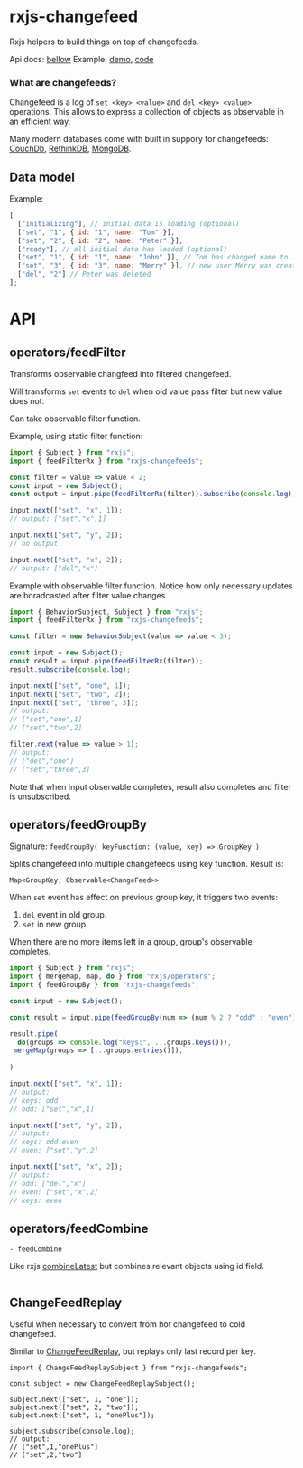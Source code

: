 # rxjs-changefeed

Rxjs helpers to build things on top of changefeeds.

Api docs: [bellow](#API)
Example: [demo](https://skyjur.github.io/rxjs-changefeeds/example), [code](example/moving-dots/index.ts)

### What are changefeeds?

Changefeed is a log of `set <key> <value>` and `del <key> <value>` operations. This allows to express a collection of objects as observable in an efficient way.

Many modern databases come with built in suppory for changefeeds: [CouchDb](https://docs.couchdb.org/en/2.2.0/api/database/changes.html), [RethinkDB](https://rethinkdb.com/docs/changefeeds/javascript/), [MongoDB](https://www.mongodb.com/blog/post/an-introduction-to-change-streams).

## Data model

Example:

```js
[
  ["initializing"], // initial data is loading (optional)
  ["set", "1", { id: "1", name: "Tom" }],
  ["set", "2", { id: "2", name: "Peter" }],
  ["ready"], // all initial data has loaded (optional)
  ["set", "1", { id: "1", name: "John" }], // Tom has changed name to John
  ["set", "3", { id: "3", name: "Merry" }], // new user Merry was created
  ["del", "2"] // Peter was deleted
];
```

# API

## operators/feedFilter

Transforms observable changfeed into filtered changefeed.

Will transforms `set` events to `del` when old value pass filter but new value does not.

Can take observable filter function.

Example, using static filter function:

```js
import { Subject } from "rxjs";
import { feedFilterRx } from "rxjs-changefeeds";

const filter = value => value < 2;
const input = new Subject();
const output = input.pipe(feedFilterRx(filter)).subscribe(console.log);

input.next(["set", "x", 1]);
// output: ["set","x",1]

input.next(["set", "y", 2]);
// no output

input.next(["set", "x", 2]);
// output: ["del","x"]
```

Example with observable filter function. Notice how only necessary updates are boradcasted after filter value changes.

```js
import { BehaviorSubject, Subject } from "rxjs";
import { feedFilterRx } from "rxjs-changefeeds";

const filter = new BehaviorSubject(value => value < 3);

const input = new Subject();
const result = input.pipe(feedFilterRx(filter));
result.subscribe(console.log);

input.next(["set", "one", 1]);
input.next(["set", "two", 2]);
input.next(["set", "three", 3]);
// output:
// ["set","one",1]
// ["set","two",2]

filter.next(value => value > 1);
// output:
// ["del","one"]
// ["set","three",3]
```

Note that when input observable completes, result also completes and filter is unsubscribed.

## operators/feedGroupBy

Signature: `feedGroupBy( keyFunction: (value, key) => GroupKey )`

Splits changefeed into multiple changefeeds using key function. Result is:

    Map<GroupKey, Observable<ChangeFeed>>

When `set` event has effect on previous group key, it triggers two events:

1. `del` event in old group.
2. `set` in new group

When there are no more items left in a group, group's observable completes.

```js
import { Subject } from "rxjs";
import { mergeMap, map, do } from "rxjs/operators";
import { feedGroupBy } from "rxjs-changefeeds";

const input = new Subject();

const result = input.pipe(feedGroupBy(num => (num % 2 ? "odd" : "even")));

result.pipe(
  do(groups => console.log("keys:", ...groups.keys())),
 mergeMap(groups => [...groups.entries()]),
 
)

input.next(["set", "x", 1]);
// output:
// keys: odd
// odd: ["set","x",1]

input.next(["set", "y", 2]);
// output:
// keys: odd even
// even: ["set","y",2]

input.next(["set", "x", 2]);
// output:
// odd: ["del","x"]
// even: ["set","x",2]
// keys: even
```

## operators/feedCombine

`- feedCombine`

Like rxjs [combineLatest](https://www.learnrxjs.io/operators/combination/combinelatest.html) but combines relevant objects using id field.

```

```

## ChangeFeedReplay

Useful when necessary to convert from hot changefeed to cold changefeed.

Similar to [ChangeFeedReplay](https://www.learnrxjs.io/subjects/replaysubject.html), but replays only last record per key.

```es6
import { ChangeFeedReplaySubject } from "rxjs-changefeeds";

const subject = new ChangeFeedReplaySubject();

subject.next(["set", 1, "one"]);
subject.next(["set", 2, "two"]);
subject.next(["set", 1, "onePlus"]);

subject.subscribe(console.log);
// output:
// ["set",1,"onePlus"]
// ["set",2,"two"]
```
